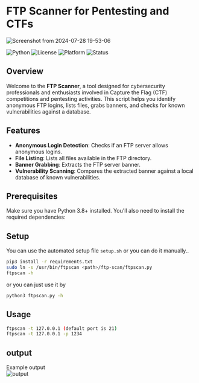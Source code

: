 # FTP Scanner for Pentesting and CTFs
![Screenshot from 2024-07-28 19-53-06](https://github.com/user-attachments/assets/eb855e92-71a9-49fe-a3f2-009d52610df8)

![Python](https://img.shields.io/badge/python-v3.8%2B-blue)
![License](https://img.shields.io/badge/license-MIT-green)
![Platform](https://img.shields.io/badge/platform-linux--64%20%7C%20windows--64-lightgrey)
![Status](https://img.shields.io/badge/status-active-brightgreen)

## Overview

Welcome to the **FTP Scanner**, a tool designed for cybersecurity professionals and enthusiasts involved in Capture the Flag (CTF) competitions and pentesting activities. This script helps you identify anonymous FTP logins, lists files, grabs banners, and checks for known vulnerabilities against a database.

## Features

- **Anonymous Login Detection**: Checks if an FTP server allows anonymous logins.
- **File Listing**: Lists all files available in the FTP directory.
- **Banner Grabbing**: Extracts the FTP server banner.
- **Vulnerability Scanning**: Compares the extracted banner against a local database of known vulnerabilities.

## Prerequisites

Make sure you have Python 3.8+ installed. You'll also need to install the required dependencies:
## Setup
You can use the automated setup file `setup.sh` or you can do it manually..
```sh
pip3 install -r requirements.txt
sudo ln -s /usr/bin/ftpscan <path>/ftp-scan/ftpscan.py
ftpscan -h
```
or you can just use it by
```sh
python3 ftpscan.py -h
```
## Usage
```sh
ftpscan -t 127.0.0.1 (default port is 21)
ftpscan -t 127.0.0.1 -p 1234
```
## output
Example output
<br>
![output](https://github.com/user-attachments/assets/f46cd135-b17e-4bd1-a350-07214efd6291)

